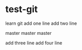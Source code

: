 # test-git
learn git 
add one line
add two line

master 
master
master

add three line 
add four line

